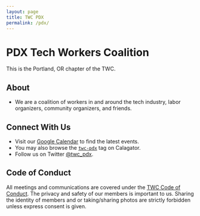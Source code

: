 ```yaml
---
layout: page
title: TWC PDX
permalink: /pdx/
---
```

<style>h1, .main-wrapper h2, h3 {text-align: left; font-weight: bold;}</style>
# PDX Tech Workers Coalition
This is the Portland, OR chapter of the TWC.

## About
- We are a coalition of workers in and around the tech industry, labor organizers, community organizers, and friends.

## Connect With Us
- Visit our [Google Calendar](https://calendar.google.com/calendar/b/1?cid=dHdjcGR4QGdtYWlsLmNvbQ) to find the latest events.
- You may also browse the [`twc-pdx`](https://calagator.org/events/tag/twc-pdx) tag on Calagator.
- Follow us on Twitter [@twc_pdx](https://twitter.com/twc_pdx).

## Code of Conduct
All meetings and communications are covered under the [TWC Code of Conduct](https://techworkerscoalition.org/community-guide/). The privacy and safety of our members is important to us. Sharing the identity of members and or taking/sharing photos are strictly forbidden unless express consent is given.
